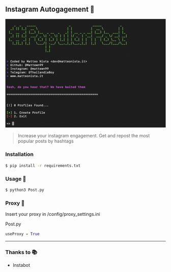 ## Instagram Autogagement 🐍

![Welcome Image](https://github.com/Mattewn99/Instagram-Autogagement/blob/master/utils/images/repo-bg.png)

> Increase your instagram engagement. Get and repost the most popular posts by hashtags

### Installation

```sh
$ pip install -r requirements.txt
```

### Usage 🤩

```sh
$ python3 Post.py
```

### Proxy 🔐

Insert your proxy in /config/proxy_settings.ini

Post.py

```python
useProxy = True
```

-----------

### Thanks to 📚

- Instabot